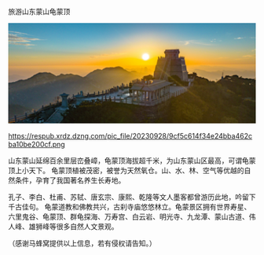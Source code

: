 旅游山东蒙山龟蒙顶


![旅游山东蒙山龟蒙顶](https://github.com/ywangnccu/ywang/blob/main/images/Guimengding.png)

https://respub.xrdz.dzng.com/pic_file/20230928/9cf5c614f34e24bba462cba10be200cf.png

山东蒙山延绵百余里层峦叠嶂，龟蒙顶海拔超千米，为山东蒙山区最高，可谓龟蒙顶上小天下。
龟蒙顶植被茂密，被誉为天然氧仓。山、水、林、空气等优越的自然条件，孕育了我国著名养生长寿地。

孔子、李白、杜甫、苏轼、唐玄宗、康熙、乾隆等文人墨客都曾游历此地，吟留下千古佳句。
龟蒙道教和佛教共兴，古刹寺庙悠悠林立。龟蒙景区拥有世界寿星、六里鬼谷、龟蒙顶、群龟探海、万寿宫、白云岩、明光寺、九龙潭、蒙山古道、伟人峰、雄狮峰等很多自然人文景观。

（感谢马蜂窝提供以上信息，若有侵权请告知。）

